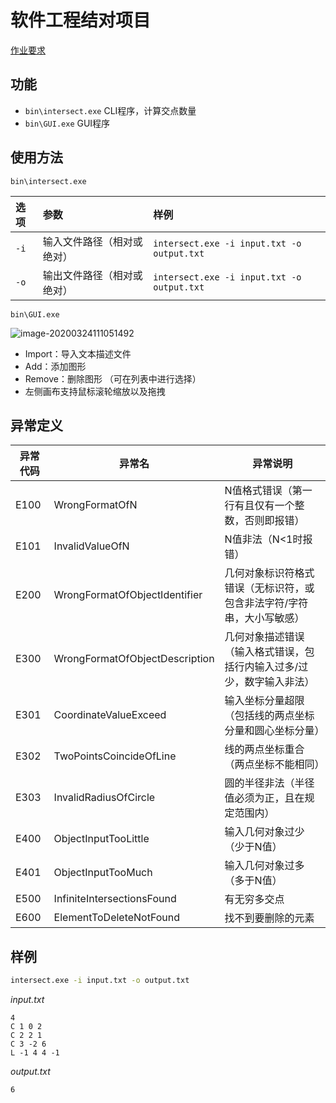 # 软件工程结对项目

  [作业要求](https://edu.cnblogs.com/campus/buaa/BUAA_SE_2020_LJ/homework/10466)

## 功能


- `bin\intersect.exe`  CLI程序，计算交点数量
- `bin\GUI.exe`  GUI程序

## 使用方法

`bin\intersect.exe`

| 选项  | 参数                       | 样例                                       |
| :---- | :------------------------- | :----------------------------------------- |
| `-i ` | 输入文件路径（相对或绝对） | `intersect.exe -i input.txt -o output.txt` |
| `-o ` | 输出文件路径（相对或绝对） | `intersect.exe -i input.txt -o output.txt` |

`bin\GUI.exe`  

![image-20200324111051492](C:\Study\S6\Software\SE_Pair_Project\README.assets\image-20200324111051492.png)

- Import：导入文本描述文件
- Add：添加图形
- Remove：删除图形 （可在列表中进行选择）
- 左侧画布支持鼠标滚轮缩放以及拖拽



## 异常定义

| 异常代码 | 异常名                         | 异常说明                                                     |
| -------- | ------------------------------ | ------------------------------------------------------------ |
| E100     | WrongFormatOfN                 | N值格式错误（第一行有且仅有一个整数，否则即报错）            |
| E101     | InvalidValueOfN                | N值非法（N<1时报错）                                         |
| E200     | WrongFormatOfObjectIdentifier  | 几何对象标识符格式错误（无标识符，或包含非法字符/字符串，大小写敏感） |
| E300     | WrongFormatOfObjectDescription | 几何对象描述错误（输入格式错误，包括行内输入过多/过少，数字输入非法） |
| E301     | CoordinateValueExceed          | 输入坐标分量超限（包括线的两点坐标分量和圆心坐标分量）       |
| E302     | TwoPointsCoincideOfLine        | 线的两点坐标重合（两点坐标不能相同）                         |
| E303     | InvalidRadiusOfCircle          | 圆的半径非法（半径值必须为正，且在规定范围内）               |
| E400     | ObjectInputTooLittle           | 输入几何对象过少（少于N值）                                  |
| E401     | ObjectInputTooMuch             | 输入几何对象过多（多于N值）                                  |
| E500     | InfiniteIntersectionsFound     | 有无穷多交点                                                 |
| E600     | ElementToDeleteNotFound        | 找不到要删除的元素                                           |

## 样例

```bash
intersect.exe -i input.txt -o output.txt
```

*input.txt*

```
4
C 1 0 2
C 2 2 1
C 3 -2 6
L -1 4 4 -1
```

*output.txt*

```
6
```



